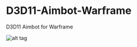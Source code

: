 # D3D11-Aimbot-Warframe
D3D11 Aimbot for Warframe

![alt tag](https://github.com/DrNseven/D3D11-Aimbot-Warframe/blob/master/warframed3d11.jpg)
